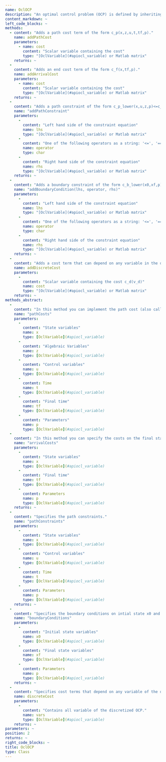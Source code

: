 ```yaml
--- 
name: OclOCP
description: "An optimal control problem (OCP) is defined by inheriting from the OclOCP class. In order to specify cost functions and boundary conditions you have to implement the corresponding methods. Have a look at the VanDerPolOCP.m in the Examples folder."
content_markdown: ~
left_code_blocks: ~
methods: 
  - content: "Adds a path cost term of the form c_p(x,z,u,t,tf,p)."
    name: addPathCost
    parameters: 
      - name: cost
        content: "Scalar variable containing the cost"
        type: "[OclVariable](#apiocl_variable) or Matlab matrix"
    returns: ~
  - 
    content: "Adds an end cost term of the form c_f(x,tf,p)."
    name: addArrivalCost
    parameters: 
      - name: cost
        content: "Scalar variable containing the cost"
        type: "[OclVariable](#apiocl_variable) or Matlab matrix"
    returns: ~
  - 
    content: "Adds a path constraint of the form c_p_lower(x,u,z,p)<=c_p(x,u,z,p)<=c_p_upper(x,u,z,p) to the optimal control problem."
    name: "addPathConstraint"
    parameters: 
      - 
        content: "Left hand side of the constraint equation"
        name: lhs
        type: "[OclVariable](#apiocl_variable) or Matlab matrix"
      - 
        content: "One of the following operators as a string: '<=', '==', '>='"
        name: operator
        type: char
      - 
        content: "Right hand side of the constraint equation"
        name: rhs
        type: "[OclVariable](#apiocl_variable) or Matlab matrix"
    returns: ~
  - 
    content: "Adds a boundary constraint of the form c_b_lower(x0,xf,p)<=c_b(x0,xf,p)<=c_b_upper(x0,xf,p) that can depend on the initial and final states to the optimal control problem."
    name: "addBoundaryCondition(lhs, operator, rhs)"
    parameters: 
      - 
        content: "Left hand side of the constraint equation"
        name: lhs
        type: "[OclVariable](#apiocl_variable) or Matlab matrix"
      - 
        content: "One of the following operators as a string: '<=', '==', '>='"
        name: operator
        type: char
      - 
        content: "Right hand side of the constraint equation"
        name: rhs
        type: "[OclVariable](#apiocl_variable) or Matlab matrix"
    returns: ~
  - 
    content: "Adds a cost term that can depend on any variable in the discretized optimal control problem."
    name: addDiscreteCost
    parameters: 
      - 
        content: "Scalar variable containing the cost c_d(v_d)"
        name: cost
        type: "[OclVariable](#apiocl_variable) or Matlab matrix"
    returns: ~
methods_abstract: 
  - 
    content: "In this method you can implement the path cost (also called Lagrange cost or intermediate cost) function."
    name: "pathCosts"
    parameters: 
      - 
        content: "State variables"
        name: x
        type: [OclVariable](#apiocl_variable)
      - 
        content: "Algebraic Variables"
        name: z
        type: [OclVariable](#apiocl_variable)
      - 
        content: "Control variables"
        name: u
        type: [OclVariable](#apiocl_variable)
      - 
        content: Time
        name: t
        type: [OclVariable](#apiocl_variable)
      - 
        content: "Final time"
        name: tf
        type: [OclVariable](#apiocl_variable)
      - 
        content: "Parameters"
        name: p
        type: [OclVariable](#apiocl_variable)
  - 
    content: "In this method you can specify the costs on the final state (also called Mayer terms)."
    name: "arrivalCosts"
    parameters: 
      - 
        content: "State variables"
        name: x
        type: [OclVariable](#apiocl_variable)
      - 
        content: "Final time"
        name: tf
        type: [OclVariable](#apiocl_variable)
      - 
        content: Parameters
        name: p
        type: [OclVariable](#apiocl_variable)
    returns: ~
  - 
    content: "Specifies the path constraints."
    name: "pathConstraints"
    parameters: 
      - 
        content: "State variables"
        name: x
        type: [OclVariable](#apiocl_variable)
      - 
        content: "Control variables"
        name: u
        type: [OclVariable](#apiocl_variable)
      - 
        content: Time
        name: t
        type: [OclVariable](#apiocl_variable)
      - 
        content: Parameters
        name: p
        type: [OclVariable](#apiocl_variable)
    returns: ~
  - 
    content: "Specifies the boundary conditions on intial state x0 and final state xf."
    name: "boundaryConditions"
    parameters: 
      - 
        content: "Initial state variables"
        name: x0
        type: [OclVariable](#apiocl_variable)
      - 
        content: "Final state variables"
        name: xf
        type: [OclVariable](#apiocl_variable)
      - 
        content: Parameters
        name: p
        type: [OclVariable](#apiocl_variable)
    returns: ~
  - 
    content: "Specifies cost terms that depend on any variable of the discretized problem which is a non-linear program (NLP)."
    name: discreteCost
    parameters: 
      - 
        content: "Contains all variable of the discretized OCP."
        name: vars
        type: [OclVariable](#apiocl_variable)
    returns: ~
parameters: ~
position: 2
returns: ~
right_code_blocks: ~
title: OclOCP
type: Class
---
```

